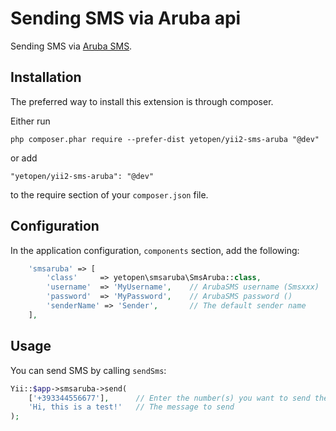 # Sending SMS via Aruba api

Sending SMS via [Aruba SMS](https://hosting.aruba.it/servizio-sms.aspx).

## Installation

The preferred way to install this extension is through composer.

Either run
```
php composer.phar require --prefer-dist yetopen/yii2-sms-aruba "@dev"
```
or add
```
"yetopen/yii2-sms-aruba": "@dev"
```
to the require section of your `composer.json` file.

## Configuration

In the application configuration, `components` section, add the following:

```php
    'smsaruba' => [
        'class'     => yetopen\smsaruba\SmsAruba::class,
        'username'  => 'MyUsername',    // ArubaSMS username (Smsxxx)
        'password'  => 'MyPassword',    // ArubaSMS password ()
        'senderName' => 'Sender',       // The default sender name
    ],
```

## Usage

You can send SMS by calling `sendSms`:

```php
Yii::$app->smsaruba->send(
    ['+393344556677'],      // Enter the number(s) you want to send the message to; (the prefix is not necessary)
    'Hi, this is a test!'   // The message to send
);
```
